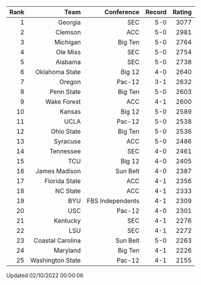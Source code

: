 | Rank  | Team                 | Conference           | Record   | Rating |
| ---:  | ---:                 | ---:                 | ---:     | ---:   |
| 1     | Georgia              | SEC                  | 5-0      | 3077   |
| 2     | Clemson              | ACC                  | 5-0      | 2981   |
| 3     | Michigan             | Big Ten              | 5-0      | 2764   |
| 4     | Ole Miss             | SEC                  | 5-0      | 2754   |
| 5     | Alabama              | SEC                  | 5-0      | 2738   |
| 6     | Oklahoma State       | Big 12               | 4-0      | 2640   |
| 7     | Oregon               | Pac-12               | 3-1      | 2632   |
| 8     | Penn State           | Big Ten              | 5-0      | 2603   |
| 9     | Wake Forest          | ACC                  | 4-1      | 2600   |
| 10    | Kansas               | Big 12               | 5-0      | 2589   |
| 11    | UCLA                 | Pac-12               | 5-0      | 2538   |
| 12    | Ohio State           | Big Ten              | 5-0      | 2536   |
| 13    | Syracuse             | ACC                  | 5-0      | 2486   |
| 14    | Tennessee            | SEC                  | 4-0      | 2461   |
| 15    | TCU                  | Big 12               | 4-0      | 2405   |
| 16    | James Madison        | Sun Belt             | 4-0      | 2387   |
| 17    | Florida State        | ACC                  | 4-1      | 2356   |
| 18    | NC State             | ACC                  | 4-1      | 2333   |
| 19    | BYU                  | FBS Independents     | 4-1      | 2309   |
| 20    | USC                  | Pac-12               | 4-0      | 2301   |
| 21    | Kentucky             | SEC                  | 4-1      | 2276   |
| 22    | LSU                  | SEC                  | 4-1      | 2272   |
| 23    | Coastal Carolina     | Sun Belt             | 5-0      | 2263   |
| 24    | Maryland             | Big Ten              | 4-1      | 2226   |
| 25    | Washington State     | Pac-12               | 4-1      | 2155   |

Updated 02/10/2022 00:00:06
